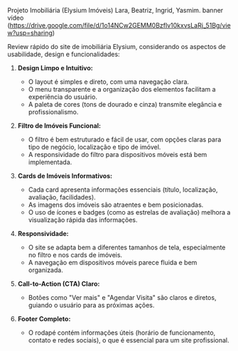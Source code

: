 Projeto Imobiliária (Elysium Imóveis)
Lara, Beatriz, Ingrid, Yasmim.
banner vídeo (https://drive.google.com/file/d/1o14NCw2GEMM0Bzflv10kxvsLaRj_51Bg/view?usp=sharing)


 Review rápido do site de imobiliária Elysium, considerando os aspectos de usabilidade, design e funcionalidades:


1. **Design Limpo e Intuitivo:**
   - O layout é simples e direto, com uma navegação clara.
   - O menu transparente e a organização dos elementos facilitam a experiência do usuário.
   - A paleta de cores (tons de dourado e cinza) transmite elegância e profissionalismo.

2. **Filtro de Imóveis Funcional:**
   - O filtro é bem estruturado e fácil de usar, com opções claras para tipo de negócio, localização e tipo de imóvel.
   - A responsividade do filtro para dispositivos móveis está bem implementada.

3. **Cards de Imóveis Informativos:**
   - Cada card apresenta informações essenciais (título, localização, avaliação, facilidades).
   - As imagens dos imóveis são atraentes e bem posicionadas.
   - O uso de ícones e badges (como as estrelas de avaliação) melhora a visualização rápida das informações.

4. **Responsividade:**
   - O site se adapta bem a diferentes tamanhos de tela, especialmente no filtro e nos cards de imóveis.
   - A navegação em dispositivos móveis parece fluida e bem organizada.

5. **Call-to-Action (CTA) Claro:**
   - Botões como "Ver mais" e "Agendar Visita" são claros e diretos, guiando o usuário para as próximas ações.

6. **Footer Completo:**
   - O rodapé contém informações úteis (horário de funcionamento, contato e redes sociais), o que é essencial para um site profissional.






